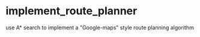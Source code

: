 # implement_route_planner

use A* search to implement a "Google-maps" style route planning algorithm
